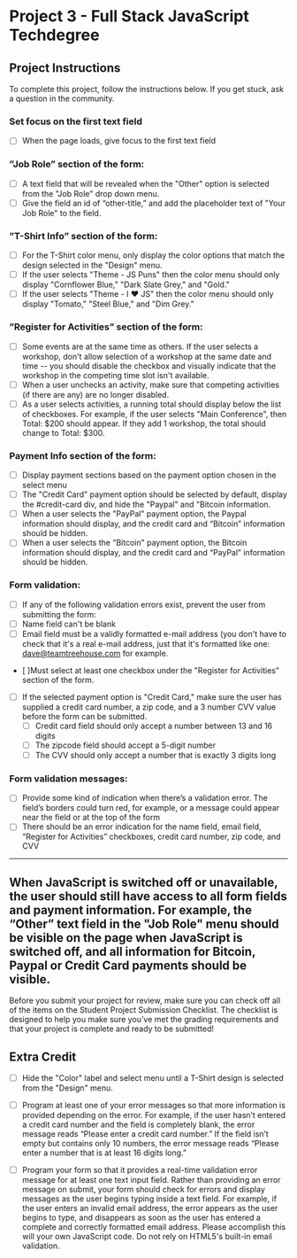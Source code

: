 # Project 3 - Full Stack JavaScript Techdegree

## Project Instructions

To complete this project, follow the instructions below. If you get stuck, ask a question in the community.


### Set focus on the first text field
- [ ] When the page loads, give focus to the first text field
### ”Job Role” section of the form:
- [ ] A text field that will be revealed when the "Other" option is selected from the "Job Role" drop down menu.
- [ ] Give the field an id of “other-title,” and add the placeholder text of "Your Job Role" to the field.
### ”T-Shirt Info” section of the form:
- [ ] For the T-Shirt color menu, only display the color options that match the design selected in the "Design" menu.
- [ ] If the user selects "Theme - JS Puns" then the color menu should only display "Cornflower Blue," "Dark Slate Grey," and "Gold."
- [ ] If the user selects "Theme - I ♥ JS" then the color menu should only display "Tomato," "Steel Blue," and "Dim Grey."
### ”Register for Activities” section of the form:
- [ ] Some events are at the same time as others. If the user selects a workshop, don't allow selection of a workshop at the same date and time -- you should disable the checkbox and visually indicate that the workshop in the competing time slot isn't available.
- [ ] When a user unchecks an activity, make sure that competing activities (if there are any) are no longer disabled.
- [ ] As a user selects activities, a running total should display below the list of checkboxes. For example, if the user selects "Main Conference", then Total: $200 should appear. If they add 1 workshop, the total should change to Total: $300.
### Payment Info section of the form:
- [ ] Display payment sections based on the payment option chosen in the select menu
- [ ] The "Credit Card" payment option should be selected by default, display the #credit-card div, and hide the "Paypal" and "Bitcoin information.
- [ ] When a user selects the "PayPal" payment option, the Paypal information should display, and the credit card and “Bitcoin” information should be hidden.
- [ ] When a user selects the "Bitcoin" payment option, the Bitcoin information should display, and the credit card and “PayPal” information should be hidden.
### Form validation:
- [ ] If any of the following validation errors exist, prevent the user from submitting the form:
- [ ] Name field can't be blank
- [ ] Email field must be a validly formatted e-mail address (you don't have to check that it's a real e-mail address, just that it's formatted like one: dave@teamtreehouse.com for example.
- [ ]Must select at least one checkbox under the "Register for Activities" section of the form.
- [ ] If the selected payment option is "Credit Card," make sure the user has supplied a credit card number, a zip code, and a 3 number CVV value before the form can be submitted.
    - [ ] Credit card field should only accept a number between 13 and 16 digits
    - [ ] The zipcode field should accept a 5-digit number
    - [ ] The CVV should only accept a number that is exactly 3 digits long
### Form validation messages:
- [ ] Provide some kind of indication when there’s a validation error. The field’s borders could turn red, for example, or a message could appear near the field or at the top of the form
- [ ] There should be an error indication for the name field, email field, “Register for Activities” checkboxes, credit card number, zip code, and CVV
---
When JavaScript is switched off or unavailable, the user should still have access to all form fields and payment information. For example, the “Other” text field in the "Job Role" menu should be visible on the page when JavaScript is switched off, and all information for Bitcoin, Paypal or Credit Card payments should be visible.
---
Before you submit your project for review, make sure you can check off all of the items on the Student Project Submission Checklist. The checklist is designed to help you make sure you’ve met the grading requirements and that your project is complete and ready to be submitted!

## Extra Credit

- [ ] Hide the "Color" label and select menu until a T-Shirt design is selected from the "Design" menu.

- [ ] Program at least one of your error messages so that more information is provided depending on the error. For example, if the user hasn’t entered a credit card number and the field is completely blank, the error message reads “Please enter a credit card number.” If the field isn’t empty but contains only 10 numbers, the error message reads “Please enter a number that is at least 16 digits long.”

- [ ] Program your form so that it provides a real-time validation error message for at least one text input field. Rather than providing an error message on submit, your form should check for errors and display messages as the user begins typing inside a text field. For example, if the user enters an invalid email address, the error appears as the user begins to type, and disappears as soon as the user has entered a complete and correctly formatted email address. Please accomplish this will your own JavaScript code. Do not rely on HTML5's built-in email validation.
